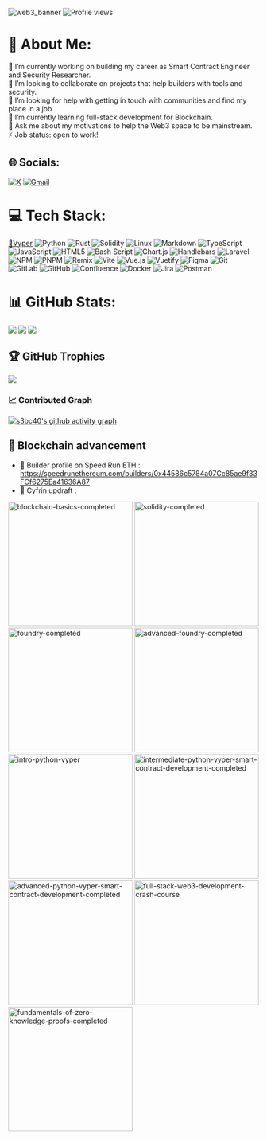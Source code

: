 ![web3_banner](https://github.com/user-attachments/assets/d8e06991-3a0e-445a-bf4a-e7106223e13a)
![Profile views](https://komarev.com/ghpvc/?username=s3bc40&label=Profile%20views&color=0e75b6&style=flat)

# 💫 About Me:
🔭 I’m currently working on building my career as Smart Contract Engineer and Security Researcher.<br>👯 I’m looking to collaborate on projects that help builders with tools and security.<br>🤝 I’m looking for help with getting in touch with communities and find my place in a job.<br>🌱 I’m currently learning full-stack development for Blockchain.<br>💬 Ask me about my motivations to help the Web3 space to be mainstream.<br>⚡ Job status: open to work!


## 🌐 Socials:
[![X](https://img.shields.io/badge/X-%23000000.svg?logo=X&logoColor=white)](https://x.com/s3bc40) [![Gmail](https://img.shields.io/badge/Gmail-D14836?logo=gmail&logoColor=white)](mailto:s3bc40@gmail.com) 

# 💻 Tech Stack:
[🐍Vyper](https://github.com/vyperlang/vyper) ![Python](https://img.shields.io/badge/python-3670A0?style=for-the-badge&logo=python&logoColor=ffdd54) ![Rust](https://img.shields.io/badge/rust-%23000000.svg?style=for-the-badge&logo=rust&logoColor=white) ![Solidity](https://img.shields.io/badge/Solidity-%23363636.svg?style=for-the-badge&logo=solidity&logoColor=white) ![Linux](https://img.shields.io/badge/Linux-FCC624?logo=linux&logoColor=black&style=for-the-badge) ![Markdown](https://img.shields.io/badge/markdown-%23000000.svg?style=for-the-badge&logo=markdown&logoColor=white) ![TypeScript](https://img.shields.io/badge/typescript-%23007ACC.svg?style=for-the-badge&logo=typescript&logoColor=white) ![JavaScript](https://img.shields.io/badge/javascript-%23323330.svg?style=for-the-badge&logo=javascript&logoColor=%23F7DF1E) ![HTML5](https://img.shields.io/badge/html5-%23E34F26.svg?style=for-the-badge&logo=html5&logoColor=white) ![Bash Script](https://img.shields.io/badge/bash_script-%23121011.svg?style=for-the-badge&logo=gnu-bash&logoColor=white) ![Chart.js](https://img.shields.io/badge/chart.js-F5788D.svg?style=for-the-badge&logo=chart.js&logoColor=white) ![Handlebars](https://img.shields.io/badge/Handlebars-%23000000?style=for-the-badge&logo=Handlebars.js&logoColor=white) ![Laravel](https://img.shields.io/badge/laravel-%23FF2D20.svg?style=for-the-badge&logo=laravel&logoColor=white) ![NPM](https://img.shields.io/badge/NPM-%23CB3837.svg?style=for-the-badge&logo=npm&logoColor=white) ![PNPM](https://img.shields.io/badge/pnpm-%234a4a4a.svg?style=for-the-badge&logo=pnpm&logoColor=f69220) ![Remix](https://img.shields.io/badge/remix-%23000.svg?style=for-the-badge&logo=remix&logoColor=white) ![Vite](https://img.shields.io/badge/vite-%23646CFF.svg?style=for-the-badge&logo=vite&logoColor=white) ![Vue.js](https://img.shields.io/badge/vue.js-%2335495e.svg?style=for-the-badge&logo=vuedotjs&logoColor=%234FC08D) ![Vuetify](https://img.shields.io/badge/Vuetify-1867C0?style=for-the-badge&logo=vuetify&logoColor=AEDDFF) ![Figma](https://img.shields.io/badge/figma-%23F24E1E.svg?style=for-the-badge&logo=figma&logoColor=white) ![Git](https://img.shields.io/badge/git-%23F05033.svg?style=for-the-badge&logo=git&logoColor=white) ![GitLab](https://img.shields.io/badge/gitlab-%23181717.svg?style=for-the-badge&logo=gitlab&logoColor=white) ![GitHub](https://img.shields.io/badge/github-%23121011.svg?style=for-the-badge&logo=github&logoColor=white) ![Confluence](https://img.shields.io/badge/confluence-%23172BF4.svg?style=for-the-badge&logo=confluence&logoColor=white) ![Docker](https://img.shields.io/badge/docker-%230db7ed.svg?style=for-the-badge&logo=docker&logoColor=white) ![Jira](https://img.shields.io/badge/jira-%230A0FFF.svg?style=for-the-badge&logo=jira&logoColor=white) ![Postman](https://img.shields.io/badge/Postman-FF6C37?style=for-the-badge&logo=postman&logoColor=white)
# 📊 GitHub Stats:
![](https://github-readme-stats-omega-nine-94.vercel.app/api?username=s3bc40&theme=dark&hide_border=true&include_all_commits=true&count_private=false&show=discussions_started,discussions_answered,prs_merged,prs_merged_percentage)
![](https://github-readme-stats-omega-nine-94.vercel.app/api/top-langs/?username=s3bc40&theme=dark&hide_border=true&include_all_commits=true&count_private=false&layout=compact&langs_count=10)
![](https://nirzak-streak-stats.vercel.app/?user=s3bc40&theme=dark&hide_border=true)

## 🏆 GitHub Trophies
![](https://github-profile-trophy.vercel.app/?username=s3bc40&theme=radical&no-frame=false&no-bg=false&margin-w=4)

### 📈 Contributed Graph
[![s3bc40's github activity graph](https://github-readme-activity-graph.vercel.app/graph?username=s3bc40&theme=github-compact&hide_border=true)](https://github.com/ashutosh00710/github-readme-activity-graph)

<!-- Proudly created with GPRM ( https://gprm.itsvg.in ) -->

## 🤯 Blockchain advancement

- 🔖 Builder profile on Speed Run ETH : <https://speedrunethereum.com/builders/0x44586c5784a07Cc85ae9f33FCf6275Ea41636A87>
- 🐸 Cyfrin updraft :

<div style="display: flex; flex-wrap: wrap; gap: 4px; justify-content: left;">
  <img src="https://github.com/user-attachments/assets/299d4df6-a321-4e92-aaa3-7a436e691e44" alt="blockchain-basics-completed" width="250"/>
  <img src="https://github.com/user-attachments/assets/b69ec8a0-930c-4fe0-a4de-2915bb9c6211" alt="solidity-completed" width="250"/>
  <img src="https://github.com/user-attachments/assets/eb22dfb5-5090-4d3e-9448-b2177cee93f2" alt="foundry-completed" width="250"/>
  <img src="https://github.com/user-attachments/assets/42b57e2e-c047-4d68-b00f-889f6628ffe1" alt="advanced-foundry-completed" width="250"/>
  <img src="https://github.com/user-attachments/assets/a741bb3e-e43a-4dff-948c-0cd01ab5411b" alt="intro-python-vyper" width="250"/>
  <img src="https://github.com/user-attachments/assets/eca8245e-93db-4ad7-ba5a-40b64679ff78" alt="intermediate-python-vyper-smart-contract-development-completed" width="250"/>
  <img src="https://github.com/user-attachments/assets/486a0065-ced7-457f-a885-4d61fac2c499" alt="advanced-python-vyper-smart-contract-development-completed" width="250"/>
  <img src="https://github.com/user-attachments/assets/55a69ac2-2d39-4474-96fd-9de7b7977376" alt="full-stack-web3-development-crash-course" width="250"/>
  <img src="https://github.com/user-attachments/assets/386aebc3-e2e8-40fd-bf7d-90f4fae72c3a" alt="fundamentals-of-zero-knowledge-proofs-completed" width="250"/>
</div>


